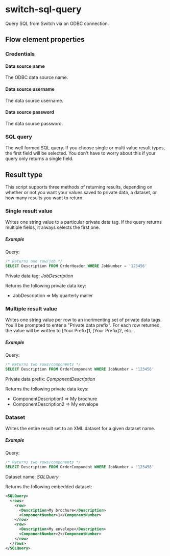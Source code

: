 # switch-sql-query
Query SQL from Switch via an ODBC connection.

## Flow element properties

### Credentials
#### Data source name
The ODBC data source name.
#### Data source username
The data source username.
#### Data source password
The data source password.

### SQL query
The well formed SQL query. If you choose single or multi value result types, the first field will be selected. You don't have to worry about this if your query only returns a single field.

## Result type
This script supports three methods of returning results, depending on whether or not you want your values saved to private data, a dataset, or how many results you want to return.

### Single result value
Writes one string value to a particular private data tag. If the query returns multiple fields, it always selects the first one.

##### Example
Query:
```sql
/* Returns one row/job */
SELECT Description FROM OrderHeader WHERE JobNumber = '123456' 
```
Private data tag: _JobDescription_

Returns the following private data key:
- JobDescription => My quarterly mailer

### Multiple result value
Writes one string value per row to an incrimenting set of private data tags. You'll be prompted to enter a "Private data prefix". For each row returned, the value will be written to [Your Prefix]1, [Your Prefix]2, etc...

##### Example
Query:
```sql
/* Returns two rows/components */
SELECT Description FROM OrderComponent WHERE JobNumber = '123456' 
```
Private data prefix: _ComponentDescription_

Returns the following private data keys:
- ComponentDescription1 => My brochure
- ComponentDescription2 => My envelope

### Dataset
Writes the entire result set to an XML dataset for a given dataset name. 

##### Example
Query:
```sql
/* Returns two rows/components */
SELECT Description FROM OrderComponent WHERE JobNumber = '123456' 
```
Dataset name: _SQLQuery_

Returns the following embedded dataset:
```xml
<SQLQuery>
  <rows>
    <row>
      <Description>My brochure</Description>
      <ComponentNumber>1</ComponentNumber>
    </row>
    <row>
      <Description>My envelope</Description>
      <ComponentNumber>2</ComponentNumber>
    </row>
  </rows>
</SQLQuery>
```
